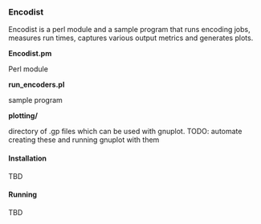 ### Encodist ###

Encodist is a perl module and a sample program that runs encoding jobs, measures run times, captures various output metrics and generates plots.

**Encodist.pm**

Perl module

**run\_encoders.pl**
  
sample program

**plotting/**

directory of .gp files which can be used with gnuplot.
TODO: automate creating these and running gnuplot with them

#### Installation ####

TBD

#### Running ####

TBD



